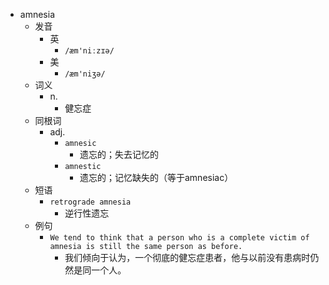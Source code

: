 - amnesia
  - 发音
    - 英
      - `/æm'niːzɪə/`
    - 美
      - `/æm'niʒə/`
  - 词义
    - n.
      - 健忘症
  - 同根词
    - adj.
      - `amnesic`
        - 遗忘的；失去记忆的
      - `amnestic`
        - 遗忘的；记忆缺失的（等于amnesiac）
  - 短语
    - `retrograde amnesia`
      - 逆行性遗忘 
  - 例句
    - `We tend to think that a person who is a complete victim of amnesia is still the same person as before.`
      - 我们倾向于认为，一个彻底的健忘症患者，他与以前没有患病时仍然是同一个人。

